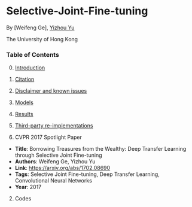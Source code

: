 # Selective-Joint-Fine-tuning

By [Weifeng Ge], [Yizhou Yu](http://i.cs.hku.hk/~yzyu/)

The University of Hong Kong

### Table of Contents
0. [Introduction](#introduction)
0. [Citation](#citation)
0. [Disclaimer and known issues](#disclaimer-and-known-issues)
0. [Models](#models)
0. [Results](#results)
0. [Third-party re-implementations](#third-party-re-implementations)


1. CVPR 2017 Spotlight Paper
* **Title**: Borrowing Treasures from the Wealthy: Deep Transfer Learning through Selective Joint Fine-tuning
* **Authors**: Weifeng Ge, Yizhou Yu
* **Link**: https://arxiv.org/abs/1702.08690
* **Tags**: Selective Joint Fine-tuning, Deep Transfer Learning, Convolutional Neural Networks
* **Year**: 2017
2. Codes
